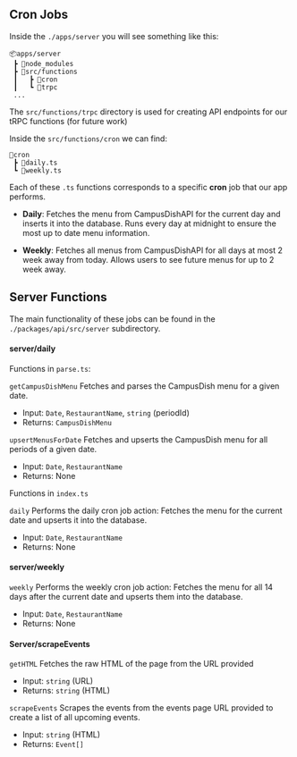 ## Cron Jobs

Inside the `./apps/server` you will see something like this:

```
📦apps/server  
 ┣ 📂node_modules
 ┣ 📂src/functions
 ┃   ┣ 📂cron
 ┃   ┗ 📂trpc    
 ...
```

The `src/functions/trpc` directory is used for creating API endpoints for our tRPC functions (for future work)

Inside the `src/functions/cron` we can find:

```
📂cron  
 ┣ 📜daily.ts    
 ┗ 📜weekly.ts
```

Each of these `.ts` functions corresponds to a specific **cron** job that 
our app performs.

- **Daily**: Fetches the menu from CampusDishAPI for the current day and inserts
it into the database. Runs every day at midnight to ensure the most up to date 
menu information.

- **Weekly**: Fetches all menus from CampusDishAPI for all days at most 2 week 
away from today. Allows users to see future menus for up to 2 week away.

## Server Functions

The main functionality of these jobs can be found in the `./packages/api/src/server` subdirectory.

#### server/daily

Functions in `parse.ts`:

`getCampusDishMenu`
	Fetches and parses the CampusDish menu for a given date.
- Input: `Date`, `RestaurantName`, `string` (periodId)
- Returns: `CampusDishMenu`

`upsertMenusForDate`
	Fetches and upserts the CampusDish menu for all periods of a given date.
- Input: `Date`, `RestaurantName`
- Returns: None

Functions in `index.ts`

`daily`
	Performs the daily cron job action: Fetches the menu for the current date and upserts it into the database.
- Input: `Date`, `RestaurantName`
- Returns: None

#### server/weekly

`weekly`
	Performs the weekly cron job action: Fetches the menu for all 14 days after the current date and upserts them into the database.
- Input: `Date`, `RestaurantName`
- Returns: None

#### Server/scrapeEvents

`getHTML`
	Fetches the raw HTML of the page from the URL provided
- Input: `string` (URL)
- Returns: `string` (HTML)

`scrapeEvents`
	Scrapes the events from the events page URL provided to create a list of all upcoming events.
- Input: `string` (HTML)
- Returns: `Event[]`